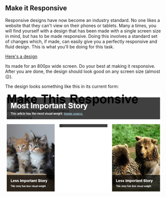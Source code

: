 ## Make it Responsive

Responsive designs have now become an industry standard. No one likes a website that they can't view on their phones or tablets. Many a times, you will find yourself with a design that has been made with a single screen size in mind, but has to be made responsive. Doing this involves a standard set of changes which, if made, can easily give you a perfectly responsive and fluid design. This is what you'll be doing for this task. 

[Here's a design](https://codepen.io/jain_shreyans/pen/mddjmwa)

Its made for an 800px wide screen. Do your best at making it responsive. After you are done, the design should look good on any screen size (almost :wink:). 

The design looks something like this in its current form:

![](../ss/Capture.PNG)
